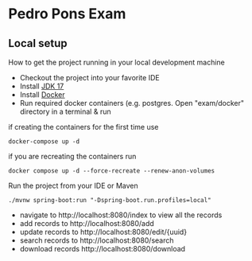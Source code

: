 # Pedro Pons Exam

## Local setup

How to get the project running in your local development machine

* Checkout the project into your favorite IDE
* Install [JDK 17](https://www.oracle.com/java/technologies/downloads/#jdk17-windows)
* Install [Docker](https://www.docker.com/products/docker-desktop)
* Run required docker containers (e.g. postgres. Open "exam/docker" directory in a terminal & run

if creating the containers for the first time use
```shell
docker-compose up -d
```

if you are recreating the containers run
```shell
docker compose up -d --force-recreate --renew-anon-volumes
```

Run the project from your IDE or Maven
```shell
./mvnw spring-boot:run "-Dspring-boot.run.profiles=local"
```

* navigate to http://localhost:8080/index to view all the records
* add records to http://localhost:8080/add
* update records to http://localhost:8080/edit/{uuid}
* search records to http://localhost:8080/search
* download records http://localhost:8080/download 


